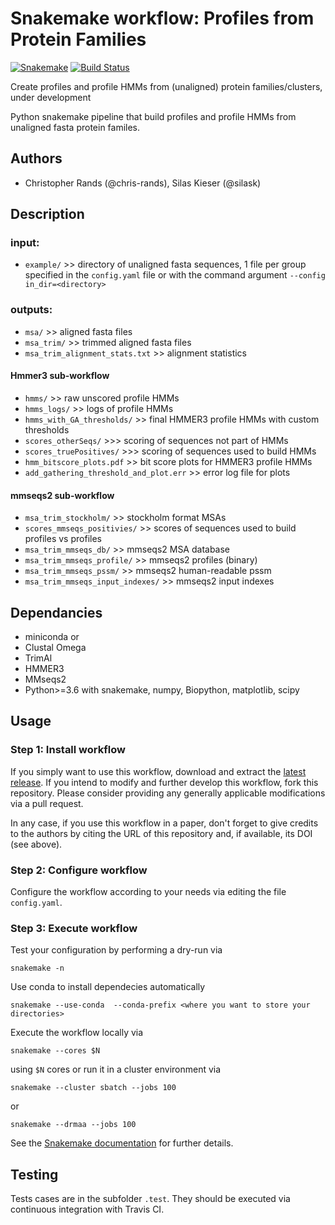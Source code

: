 # Snakemake workflow: Profiles from Protein Families

[![Snakemake](https://img.shields.io/badge/snakemake-≥5.0.0-brightgreen.svg)](https://snakemake.bitbucket.io)
[![Build Status](https://travis-ci.org/snakemake-workflows/pfpf.svg?branch=master)](https://travis-ci.org/snakemake-workflows/pfpf)

Create profiles and profile HMMs from (unaligned) protein families/clusters, under development

Python snakemake pipeline that build profiles and profile HMMs from unaligned fasta protein familes.



## Authors

* Christopher Rands (@chris-rands), Silas Kieser (@silask)


## Description
### input:
- `example/` >> directory of unaligned fasta sequences, 1 file per group specified in the `config.yaml` file or with the command argument `--config in_dir=<directory>`

### outputs:
- `msa/` >> aligned fasta files
- `msa_trim/` >> trimmed aligned fasta files
- `msa_trim_alignment_stats.txt` >> alignment statistics

#### Hmmer3 sub-workflow

- `hmms/` >> raw unscored profile HMMs
- `hmms_logs/` >> logs of profile HMMs
- `hmms_with_GA_thresholds/` >> final HMMER3 profile HMMs with custom thresholds
- `scores_otherSeqs/` >>> scoring of sequences not part of HMMs
- `scores_truePositives/` >>> scoring of sequences used to build HMMs
- `hmm_bitscore_plots.pdf` >> bit score plots for HMMER3 profile HMMs
- `add_gathering_threshold_and_plot.err` >> error log file for plots

#### mmseqs2 sub-workflow

- `msa_trim_stockholm/` >> stockholm format MSAs
- `scores_mmseqs_positivies/` >> scores of sequences used to build profiles vs profiles
- `msa_trim_mmseqs_db/` >> mmseqs2 MSA database
- `msa_trim_mmseqs_profile/` >> mmseqs2 profiles (binary)
- `msa_trim_mmseqs_pssm/` >> mmseqs2 human-readable pssm
- `msa_trim_mmseqs_input_indexes/` >> mmseqs2 input indexes

## Dependancies
- miniconda
or
- Clustal Omega
- TrimAl
- HMMER3
- MMseqs2
- Python>=3.6 with snakemake, numpy, Biopython, matplotlib, scipy


## Usage

### Step 1: Install workflow

If you simply want to use this workflow, download and extract the [latest release](https://github.com/snakemake-workflows/pfpf/releases).
If you intend to modify and further develop this workflow, fork this repository. Please consider providing any generally applicable modifications via a pull request.

In any case, if you use this workflow in a paper, don't forget to give credits to the authors by citing the URL of this repository and, if available, its DOI (see above).

### Step 2: Configure workflow

Configure the workflow according to your needs via editing the file `config.yaml`.

### Step 3: Execute workflow

Test your configuration by performing a dry-run via

    snakemake -n

Use conda to install dependecies automatically

    snakemake --use-conda  --conda-prefix <where you want to store your directories>

Execute the workflow locally via

    snakemake --cores $N

using `$N` cores or run it in a cluster environment via

    snakemake --cluster sbatch --jobs 100

or

    snakemake --drmaa --jobs 100

See the [Snakemake documentation](https://snakemake.readthedocs.io) for further details.


## Testing

Tests cases are in the subfolder `.test`. They should be executed via continuous integration with Travis CI.
